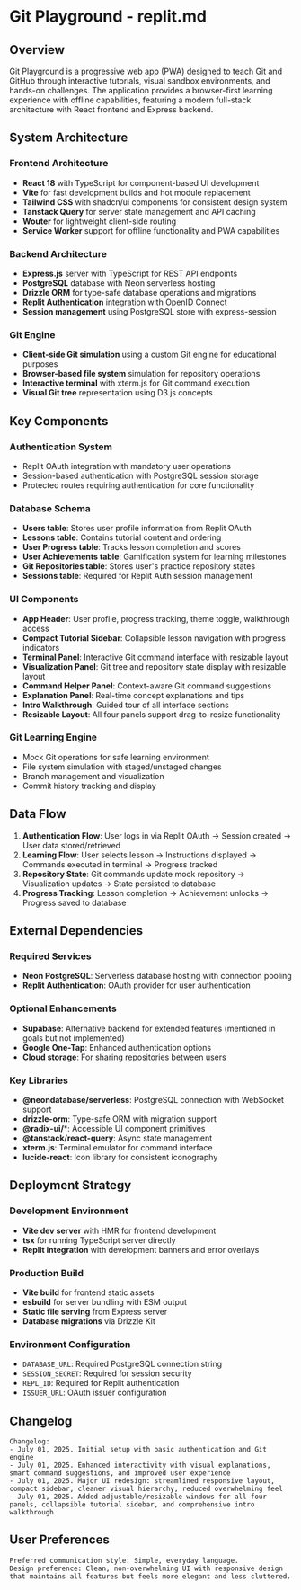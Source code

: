 # Git Playground - replit.md

## Overview

Git Playground is a progressive web app (PWA) designed to teach Git and GitHub through interactive tutorials, visual sandbox environments, and hands-on challenges. The application provides a browser-first learning experience with offline capabilities, featuring a modern full-stack architecture with React frontend and Express backend.

## System Architecture

### Frontend Architecture
- **React 18** with TypeScript for component-based UI development
- **Vite** for fast development builds and hot module replacement
- **Tailwind CSS** with shadcn/ui components for consistent design system
- **Tanstack Query** for server state management and API caching
- **Wouter** for lightweight client-side routing
- **Service Worker** support for offline functionality and PWA capabilities

### Backend Architecture  
- **Express.js** server with TypeScript for REST API endpoints
- **PostgreSQL** database with Neon serverless hosting
- **Drizzle ORM** for type-safe database operations and migrations
- **Replit Authentication** integration with OpenID Connect
- **Session management** using PostgreSQL store with express-session

### Git Engine
- **Client-side Git simulation** using a custom Git engine for educational purposes
- **Browser-based file system** simulation for repository operations
- **Interactive terminal** with xterm.js for Git command execution
- **Visual Git tree** representation using D3.js concepts

## Key Components

### Authentication System
- Replit OAuth integration with mandatory user operations
- Session-based authentication with PostgreSQL session storage
- Protected routes requiring authentication for core functionality

### Database Schema
- **Users table**: Stores user profile information from Replit OAuth
- **Lessons table**: Contains tutorial content and ordering
- **User Progress table**: Tracks lesson completion and scores
- **User Achievements table**: Gamification system for learning milestones
- **Git Repositories table**: Stores user's practice repository states
- **Sessions table**: Required for Replit Auth session management

### UI Components
- **App Header**: User profile, progress tracking, theme toggle, walkthrough access
- **Compact Tutorial Sidebar**: Collapsible lesson navigation with progress indicators
- **Terminal Panel**: Interactive Git command interface with resizable layout
- **Visualization Panel**: Git tree and repository state display with resizable layout
- **Command Helper Panel**: Context-aware Git command suggestions
- **Explanation Panel**: Real-time concept explanations and tips
- **Intro Walkthrough**: Guided tour of all interface sections
- **Resizable Layout**: All four panels support drag-to-resize functionality

### Git Learning Engine
- Mock Git operations for safe learning environment
- File system simulation with staged/unstaged changes
- Branch management and visualization
- Commit history tracking and display

## Data Flow

1. **Authentication Flow**: User logs in via Replit OAuth → Session created → User data stored/retrieved
2. **Learning Flow**: User selects lesson → Instructions displayed → Commands executed in terminal → Progress tracked
3. **Repository State**: Git commands update mock repository → Visualization updates → State persisted to database
4. **Progress Tracking**: Lesson completion → Achievement unlocks → Progress saved to database

## External Dependencies

### Required Services
- **Neon PostgreSQL**: Serverless database hosting with connection pooling
- **Replit Authentication**: OAuth provider for user authentication

### Optional Enhancements
- **Supabase**: Alternative backend for extended features (mentioned in goals but not implemented)
- **Google One-Tap**: Enhanced authentication options
- **Cloud storage**: For sharing repositories between users

### Key Libraries
- **@neondatabase/serverless**: PostgreSQL connection with WebSocket support
- **drizzle-orm**: Type-safe ORM with migration support  
- **@radix-ui/***: Accessible UI component primitives
- **@tanstack/react-query**: Async state management
- **xterm.js**: Terminal emulator for command interface
- **lucide-react**: Icon library for consistent iconography

## Deployment Strategy

### Development Environment
- **Vite dev server** with HMR for frontend development
- **tsx** for running TypeScript server directly
- **Replit integration** with development banners and error overlays

### Production Build
- **Vite build** for frontend static assets
- **esbuild** for server bundling with ESM output
- **Static file serving** from Express server
- **Database migrations** via Drizzle Kit

### Environment Configuration
- `DATABASE_URL`: Required PostgreSQL connection string
- `SESSION_SECRET`: Required for session security
- `REPL_ID`: Required for Replit authentication
- `ISSUER_URL`: OAuth issuer configuration

## Changelog

```
Changelog:
- July 01, 2025. Initial setup with basic authentication and Git engine
- July 01, 2025. Enhanced interactivity with visual explanations, smart command suggestions, and improved user experience
- July 01, 2025. Major UI redesign: streamlined responsive layout, compact sidebar, cleaner visual hierarchy, reduced overwhelming feel
- July 01, 2025. Added adjustable/resizable windows for all four panels, collapsible tutorial sidebar, and comprehensive intro walkthrough
```

## User Preferences

```
Preferred communication style: Simple, everyday language.
Design preference: Clean, non-overwhelming UI with responsive design that maintains all features but feels more elegant and less cluttered.
```